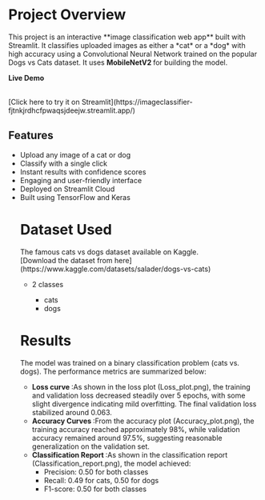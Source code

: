 <h1> Project Overview </h1>
This project is an interactive **image classification web app** built with Streamlit. It classifies uploaded images as either a *cat* or a *dog* with high accuracy using a Convolutional Neural Network trained on the popular Dogs vs Cats dataset. It uses <b> MobileNetV2 </b> for building the model. 
<br>
<p><b> Live Demo </b> </p>
<br>
[Click here to try it on Streamlit](https://imageclassifier-fjtnkjrdhcfpwaqsjdeejw.streamlit.app/)
<br>
<h2> Features </h2>
<ul>
<li>Upload any image of a cat or dog</li>
<li>Classify with a single click</li> 
<li>Instant results with confidence scores</li> 
<li>Engaging and user-friendly interface</li>
<li> Deployed on Streamlit Cloud </li>
<li>Built using TensorFlow and Keras</li>


<h1> Dataset Used </h1>
The famous cats vs dogs dataset available on Kaggle.
<br>
[Download the dataset from here](https://www.kaggle.com/datasets/salader/dogs-vs-cats)
<ul>
<li> 2 classes </li>
<ul>
<li> cats </li>
<li> dogs </li>
</ul>
</ul>

<h1>Results</h1>
The model was trained on a binary classification problem (cats vs. dogs). The performance metrics are summarized below:
<ul>
<li><b> Loss curve </b>:As shown in the loss plot (Loss_plot.png), the training and validation loss decreased steadily over 5 epochs, with some slight divergence indicating mild overfitting. The final validation loss stabilized around 0.063.</li>
<li><b> Accuracy Curves </b>:From the accuracy plot (Accuracy_plot.png), the training accuracy reached approximately 98%, while validation accuracy remained around 97.5%, suggesting reasonable generalization on the validation set.</li>
<li> <b>Classification Report </b>:As shown in the classification report (Classification_report.png), the model achieved:
<ul>
<li>Precision: 0.50 for both classes</li>
<li>Recall: 0.49 for cats, 0.50 for dogs</li>
<li>F1-score: 0.50 for both classes</li>
</ul>
</ul>
